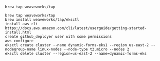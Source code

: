     brew tap weaveworks/tap

    brew tap weaveworks/tap
    brew install weaveworks/tap/eksctl
    install aws cli https://docs.aws.amazon.com/cli/latest/userguide/getting-started-install.html
    create github_deployer user with some permissions
    aws configure
    eksctl create cluster --name dynamic-forms-eks1 --region us-east-2 --nodegroup-name linux-nodes --node-type t2.micro --nodes 2
    eksctl delete cluster --region=us-east-2 --name=dynamic-forms-eks
